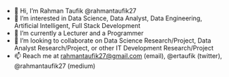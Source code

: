 - 👋 Hi, I’m Rahman Taufik @rahmantaufik27
- 👀 I’m interested in Data Science, Data Analyst, Data Engineering, Artificial Intelligent, Full Stack Development
- 🌱 I’m currently a Lecturer and a Programmer
- 💞️ I’m looking to collaborate on Data Science Research/Project, Data Analyst Research/Project, or other IT Development Research/Project
- 📫 Reach me at rahmantaufik27@gmail.com (email), @ertaufik (twitter), @rahmantaufik27 (medium)

